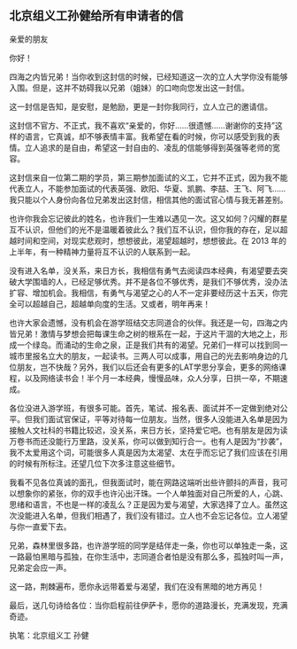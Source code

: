 ## 北京组义工孙健给所有申请者的信

亲爱的朋友

你好！

四海之内皆兄弟！当你收到这封信的时候，已经知道这一次的立人大学你没有能够入围。但是，这并不妨碍我以兄弟（姐妹）的口吻向您发出这一封信。

这一封信是告知，是安慰，是勉励，更是一封你我同行，立人立己的邀请信。

这封信不官方、不正式，我不喜欢“亲爱的，你好……很遗憾……谢谢你的支持”这样的语言，它真诚，却不够表情丰富。我希望在看的时候，你可以感受到我的表情。立人追求的是自由，希望这一封自由的、凌乱的信能够得到英强等老师的宽容。

这封信来自一位第二期的学员，第三期参加面试的义工，它并不正式，因为我不能代表立人，不能参加面试的代表英强、欧阳、华夏、凯鹏、李喆、王飞、阿飞……我只能以个人身份向各位兄弟发出这封信，相信其他的面试官心情与我无甚差别。

也许你我会忘记彼此的姓名，也许我们一生难以遇见一次。这又如何？闪耀的群星互不认识，但他们的光不是温暖着彼此么？我们互不认识，但你我的存在，足以超越时间和空间，对现实悲观时，想想彼此，渴望超越时，想想彼此。在 2013 年的上半年，有一种精神力量将互不认识的人联系到一起。

没有进入名单，没关系，来日方长，我相信有勇气去阅读四本经典，有渴望要去突破大学围墙的人，已经足够优秀。并不是各位不够优秀，是我们不够优秀，没办法扩容、增加机会。我相信，有勇气与渴望之心的人不一定非要经历这十五天，你完全可以超越自己，超越单向度的生活。又或者，明年再来！

也许大家会遗憾，没有机会在游学班结交志同道合的伙伴。我还是一句，四海之内皆兄弟！激情与梦想会把每课生命之树的根系在一起，于这片干涸的大地之上，形成一个绿岛。而涌动的生命之泉，正是我们共有的渴望。兄弟们一样可以找到同一城市里报名立大的朋友，一起读书。三两人可以成事，用自己的光去影响身边的几位朋友，岂不快哉？另外，我们以后还会有更多的LAT学思分享会，更多的网络课程，以及网络读书会！半个月一本经典，慢慢品味，众人分享，日拱一卒，不期速成。

各位没进入游学班，有很多可能。首先，笔试、报名表、面试并不一定做到绝对公平。但我们面试官保证，平等对待每一位朋友。当然，很多人没能进入名单是因为接触人文社科的书籍比较迟，没关系，来日方长，坚持爱它吧。也有朋友是因为读万卷书而还没能行万里路，没关系，你可以做到知行合一。也有人是因为“抄袭”，我不太爱用这个词，可能很多人真是因为太渴望、太在乎而忘记了我们应该在引用的时候有所标注。还望几位下次多注意这些细节。

我看不见各位真诚的面孔，但我面试时，能在网路这端听出些许颤抖的声音，我可以想象你的紧张，你的双手也许沁出汗珠。一个人单独面对自己所爱的人，心跳、思绪和语言，不也是一样的凌乱么？正是因为爱与渴望，大家选择了立人。虽然这次没能进入名单，但我们相遇了，我们没有错过。立人也不会忘记各位。立人渴望与你一直爱下去。

兄弟，森林里很多路，也许游学班的同学是结伴走一条，你也可以单独走一条，这一路最怕黑暗与孤独，在你生活中，志同道合者怕是没有那么多，孤独时叫一声，兄弟定会应一声。

这一路，荆棘遍布，愿你永远带着爱与渴望，我们在没有黑暗的地方再见！

最后，送几句诗给各位：当你启程前往伊萨卡，愿你的道路漫长，充满发现，充满奇迹。

执笔：北京组义工      孙健